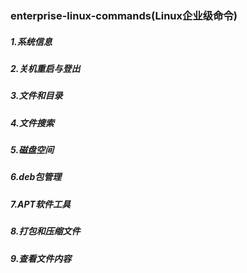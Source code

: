 ### enterprise-linux-commands(Linux企业级命令)
##### 1.系统信息
##### 2.关机重启与登出
##### 3.文件和目录
##### 4.文件搜索
##### 5.磁盘空间
##### 6.deb包管理
##### 7.APT软件工具
##### 8.打包和压缩文件
##### 9.查看文件内容
